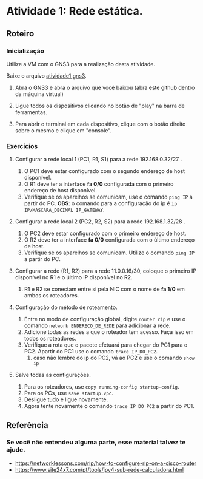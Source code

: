 # Atividade 1: Rede estática.

## Roteiro

### Inicialização

Utilize a VM com o GNS3 para a realização desta atividade.

Baixe o arquivo [atividade1.gns3](./atividade1.gns3).

1. Abra o GNS3 e abra o arquivo que você baixou (abra este github dentro da máquina virtual)

2. Ligue todos os dispositivos clicando no botão de "play" na barra de ferramentas.

3. Para abrir o terminal em cada dispositivo, clique com o botão direito sobre o mesmo e clique em "console".

### Exercícios

1. Configurar a rede local 1 (PC1, R1, S1) para a rede 192.168.0.32/27 .
    1. O PC1 deve estar configurado com o segundo endereço de host disponível.
    2. O R1 deve ter a interface **fa 0/0** configurada com o primeiro endereço de host disponível.
    3. Verifique se os aparelhos se comunicam, use o comando `ping IP` a partir do PC.
    **OBS**: o comando para a configuração do ip é `ip IP/MASCARA_DECIMAL IP_GATEWAY`.

2. Configurar a rede local 2 (PC2, R2, S2) para a rede 192.168.1.32/28 .
    1. O PC2 deve estar configurado com o primeiro endereço de host.
    2. O R2 deve ter a interface **fa 0/0** configurada com o último endereço de host.
    3. Verifique se os aparelhos se comunicam. Utilize o comando `ping IP` a partir do PC.

3. Configurar a rede (R1, R2) para a rede 11.0.0.16/30, coloque o primeiro IP disponível no R1 e o último IP disponível no R2.
    1. R1 e R2 se conectam entre si pela NIC com o nome de **fa 1/0** em ambos os roteadores.

4. Configuração do método de roteamento.
    1. Entre no modo de configuração global, digite `router rip` e use o comando `network ENDERECO_DE_REDE` para adicionar a rede.
    2. Adicione todas as redes a que o roteador tem acesso. Faça isso em todos os roteadores.
    3. Verifique a rota que o pacote efetuará para chegar do PC1 para o PC2. Apartir do PC1 use o comando `trace IP_DO_PC2`.
        1. caso não lembre do ip do PC2, vá ao PC2 e use o comando `show ip`

5. Salve todas as configurações.
    1. Para os roteadores, use `copy running-config startup-config`.
    2. Para os PCs, use `save startup.vpc`.
    3. Desligue tudo e ligue novamente.
    4. Agora tente novamente o comando `trace IP_DO_PC2` a partir do PC1.



## Referência

### Se você não entendeu alguma parte, esse material talvez te ajude.
- <https://networklessons.com/rip/how-to-configure-rip-on-a-cisco-router>
- <https://www.site24x7.com/pt/tools/ipv4-sub-rede-calculadora.html>

